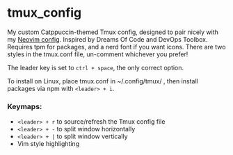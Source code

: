 # tmux_config

My custom Catppuccin-themed Tmux config, designed to pair nicely with my [Neovim config](https://github.com/JackDerksen/viis-lazyvim). Inspired by Dreams Of Code and DevOps Toolbox.
Requires tpm for packages, and a nerd font if you want icons. There are two styles in the tmux.conf file, un-comment whichever you prefer!

The leader key is set to `ctrl + space`, the only correct option.

To install on Linux, place tmux.conf in ~/.config/tmux/ , then install packages via npm with `<leader> + i`.

### Keymaps:
- `<leader> + r` to source/refresh the Tmux config file
- `<leader> + -` to split window horizontally
- `<leader> + |` to split window vertically
- Vim style highlighting

